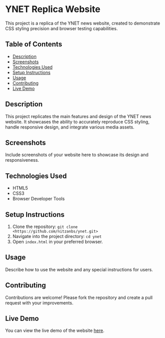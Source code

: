 # YNET Replica Website

This project is a replica of the YNET news website, created to demonstrate CSS styling precision and browser testing capabilities.

## Table of Contents

- [Description](#description)
- [Screenshots](#screenshots)
- [Technologies Used](#technologies-used)
- [Setup Instructions](#setup-instructions)
- [Usage](#usage)
- [Contributing](#contributing)
- [Live Demo](#live-demo)

## Description

This project replicates the main features and design of the YNET news website. It showcases the ability to accurately reproduce CSS styling, handle responsive design, and integrate various media assets.

## Screenshots

Include screenshots of your website here to showcase its design and responsiveness.

## Technologies Used

- HTML5
- CSS3
- Browser Developer Tools 
  
## Setup Instructions

1. Clone the repository: `git clone <https://github.com/nitzanbs/ynet.git>`
2. Navigate into the project directory: `cd ynet`
3. Open `index.html` in your preferred browser.

## Usage

Describe how to use the website and any special instructions for users.

## Contributing

Contributions are welcome! Please fork the repository and create a pull request with your improvements.

## Live Demo

You can view the live demo of the website [here](https://nitzanbs.github.io/ynet/).
